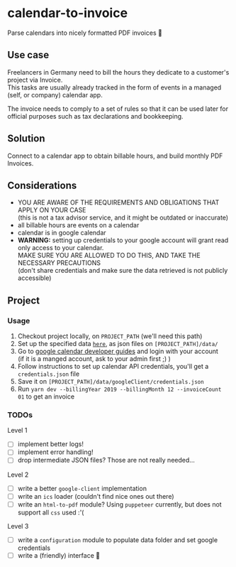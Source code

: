 # calendar-to-invoice

Parse calendars into nicely formatted PDF invoices 🧾

## Use case

Freelancers in Germany need to bill the hours they dedicate to a customer's project via Invoice.  
This tasks are usually already tracked in the form of events in a managed (self, or company) calendar app.

The invoice needs to comply to a set of rules so that it can be used later for official purposes such as tax declarations and bookkeeping.

## Solution

Connect to a calendar app to obtain billable hours, and build monthly PDF Invoices.

## Considerations

- YOU ARE AWARE OF THE REQUIREMENTS AND OBLIGATIONS THAT APPLY ON YOUR CASE  
  (this is not a tax advisor service, and it might be outdated or inaccurate)
- all billable hours are events on a calendar
- calendar is in google calendar
- **WARNING:** setting up credentials to your google account will grant read only access to your calendar.  
   MAKE SURE YOU ARE ALLOWED TO DO THIS, AND TAKE THE NECESSARY PRECAUTIONS  
   (don't share credentials and make sure the data retrieved is not publicly accessible)

## Project

### Usage

1. Checkout project locally, on `PROJECT_PATH` (we'll need this path)
1. Set up the specified data [`here`](src/loadData.ts), as json files on `[PROJECT_PATH]/data/`
1. Go to [google calendar developer guides](https://developers.google.com/calendar/quickstart/nodejs) and login with your account  
   (if it is a manged account, ask to your admin first ;) )
1. Follow instructions to set up calendar API credentials, you'll get a `credentials.json` file
1. Save it on `[PROJECT_PATH]/data/googleClient/credentials.json`
1. Run `yarn dev --billingYear 2019 --billingMonth 12 --invoiceCount 01` to get an invoice

### TODOs

Level 1

- [ ] implement better logs!
- [ ] implement error handling!
- [ ] drop intermediate JSON files? Those are not really needed...

Level 2

- [ ] write a better `google-client` implementation
- [ ] write an `ics` loader (couldn't find nice ones out there)
- [ ] write an `html-to-pdf` module? Using `puppeteer` currently, but does not support all `css` used :'(

Level 3

- [ ] write a `configuration` module to populate data folder and set google credentials
- [ ] write a (friendly) interface 🤖
